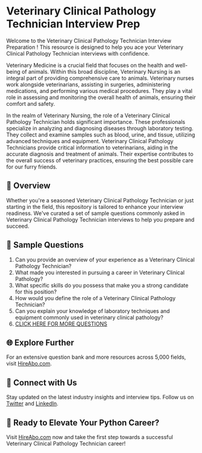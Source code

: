 # Veterinary Clinical Pathology Technician Interview Prep

Welcome to the Veterinary Clinical Pathology Technician Interview Preparation ! This resource is designed to help you ace your Veterinary Clinical Pathology Technician interviews with confidence.

Veterinary Medicine is a crucial field that focuses on the health and well-being of animals. Within this broad discipline, Veterinary Nursing is an integral part of providing comprehensive care to animals. Veterinary nurses work alongside veterinarians, assisting in surgeries, administering medications, and performing various medical procedures. They play a vital role in assessing and monitoring the overall health of animals, ensuring their comfort and safety.

In the realm of Veterinary Nursing, the role of a Veterinary Clinical Pathology Technician holds significant importance. These professionals specialize in analyzing and diagnosing diseases through laboratory testing. They collect and examine samples such as blood, urine, and tissue, utilizing advanced techniques and equipment. Veterinary Clinical Pathology Technicians provide critical information to veterinarians, aiding in the accurate diagnosis and treatment of animals. Their expertise contributes to the overall success of veterinary practices, ensuring the best possible care for our furry friends.

## 🚀 Overview

Whether you're a seasoned Veterinary Clinical Pathology Technician or just starting in the field, this repository is tailored to enhance your interview readiness. We've curated a set of sample questions commonly asked in Veterinary Clinical Pathology Technician interviews to help you prepare and succeed.

## 📝 Sample Questions

1. Can you provide an overview of your experience as a Veterinary Clinical Pathology Technician?
2. What made you interested in pursuing a career in Veterinary Clinical Pathology?
3. What specific skills do you possess that make you a strong candidate for this position?
4. How would you define the role of a Veterinary Clinical Pathology Technician?
5. Can you explain your knowledge of laboratory techniques and equipment commonly used in veterinary clinical pathology?
6. [CLICK HERE FOR MORE QUESTIONS](https://hireabo.com/job/24_1_35/Veterinary%20Clinical%20Pathology%20Technician)

## 🌐 Explore Further

For an extensive question bank and more resources across 5,000 fields, visit [HireAbo.com](https://www.hireabo.com).

## 📱 Connect with Us

Stay updated on the latest industry insights and interview tips. Follow us on [Twitter](https://twitter.com/hireabo) and [LinkedIn](https://www.linkedin.com/in/hire-abo-3609972a8/).

## 🚀 Ready to Elevate Your Python Career?

Visit [HireAbo.com](https://www.hireabo.com) now and take the first step towards a successful Veterinary Clinical Pathology Technician career!